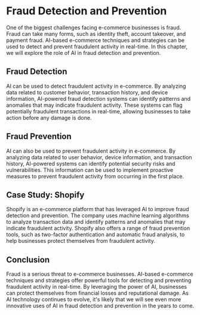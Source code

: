 Fraud Detection and Prevention
=============================================================================

One of the biggest challenges facing e-commerce businesses is fraud. Fraud can take many forms, such as identity theft, account takeover, and payment fraud. AI-based e-commerce techniques and strategies can be used to detect and prevent fraudulent activity in real-time. In this chapter, we will explore the role of AI in fraud detection and prevention.

Fraud Detection
---------------

AI can be used to detect fraudulent activity in e-commerce. By analyzing data related to customer behavior, transaction history, and device information, AI-powered fraud detection systems can identify patterns and anomalies that may indicate fraudulent activity. These systems can flag potentially fraudulent transactions in real-time, allowing businesses to take action before any damage is done.

Fraud Prevention
----------------

AI can also be used to prevent fraudulent activity in e-commerce. By analyzing data related to user behavior, device information, and transaction history, AI-powered systems can identify potential security risks and vulnerabilities. This information can be used to implement proactive measures to prevent fraudulent activity from occurring in the first place.

Case Study: Shopify
-------------------

Shopify is an e-commerce platform that has leveraged AI to improve fraud detection and prevention. The company uses machine learning algorithms to analyze transaction data and identify patterns and anomalies that may indicate fraudulent activity. Shopify also offers a range of fraud prevention tools, such as two-factor authentication and automatic fraud analysis, to help businesses protect themselves from fraudulent activity.

Conclusion
----------

Fraud is a serious threat to e-commerce businesses. AI-based e-commerce techniques and strategies offer powerful tools for detecting and preventing fraudulent activity in real-time. By leveraging the power of AI, businesses can protect themselves from financial losses and reputational damage. As AI technology continues to evolve, it's likely that we will see even more innovative uses of AI in fraud detection and prevention in the years to come.


